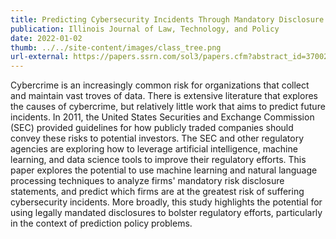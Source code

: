 ```yaml
---
title: Predicting Cybersecurity Incidents Through Mandatory Disclosure Regulation
publication: Illinois Journal of Law, Technology, and Policy 
date: 2022-01-02
thumb: ../../site-content/images/class_tree.png
url-external: https://papers.ssrn.com/sol3/papers.cfm?abstract_id=3700243
---
```


Cybercrime is an increasingly common risk for organizations that collect and maintain vast troves of data. There is extensive literature that explores the causes of cybercrime, but relatively little work that aims to predict future incidents. In 2011, the United States Securities and Exchange Commission (SEC)  provided guidelines for how publicly traded companies should convey these risks to potential investors. The SEC and other regulatory agencies are exploring how to leverage artificial intelligence, machine learning, and data science tools to improve their regulatory efforts. This paper explores the potential to use machine learning and natural language processing techniques to analyze firms' mandatory risk disclosure statements, and predict which firms are at the greatest risk of suffering cybersecurity incidents. More broadly, this study highlights the potential for using legally mandated disclosures to bolster regulatory efforts, particularly in the context of prediction policy problems.